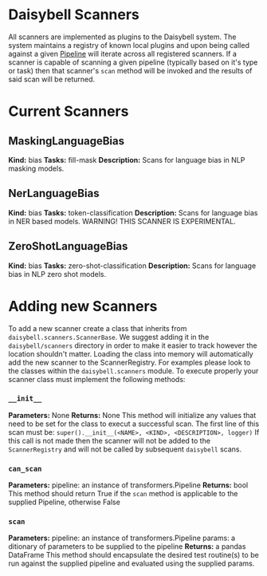 # Daisybell Scanners
All scanners are implemented as plugins to the Daisybell system. The system maintains a registry of known local plugins and upon being called against a given [Pipeline](https://huggingface.co/docs/transformers/main_classes/pipelines) will iterate across all registered scanners. If a scanner is capable of scanning a given pipeline (typically based on it's type or task) then that scanner's `scan` method will be invoked and the results of said scan will be returned.

# Current Scanners
## MaskingLanguageBias
**Kind:** bias
**Tasks:** fill-mask
**Description:**
Scans for language bias in NLP masking models.

## NerLanguageBias
**Kind:** bias
**Tasks:** token-classification
**Description:**
Scans for language bias in NER based models. WARNING! THIS SCANNER IS EXPERIMENTAL.

## ZeroShotLanguageBias
**Kind:** bias
**Tasks:** zero-shot-classification
**Description:**
Scans for language bias in NLP zero shot models.

# Adding new Scanners
To add a new scanner create a class that inherits from `daisybell.scanners.ScannerBase`. We suggest adding it in the `daisybell/scanners` directory in order to make it easier to track however the location shouldn't matter. Loading the class into memory will automatically add the new scanner to the ScannerRegistry. For examples please look to the classes within the `daisybell.scanners` module. To execute properly your scanner class must implement the following methods:
### `__init__`
**Parameters:** None
**Returns:** None
This method will initialize any values that need to be set for the class to execut a successful scan. The first line of this scan must be:
`super().__init__(<NAME>, <KIND>, <DESCRIPTION>, logger)`
If this call is not made then the scanner will not be added to the `ScannerRegistry` and will not be called by subsequent `daisybell` scans.

### `can_scan`
**Parameters:**
pipeline: an instance of transformers.Pipeline
**Returns:** bool
This method should return True if the `scan` method is applicable to the supplied Pipeline, otherwise False

### `scan`
**Parameters:**
pipeline: an instance of transformers.Pipeline
params: a ditionary of parameters to be supplied to the pipeline
**Returns:** a pandas DataFrame
This method should encapsulate the desired test routine(s) to be run against the supplied pipeline and evaluated using the supplied params.
